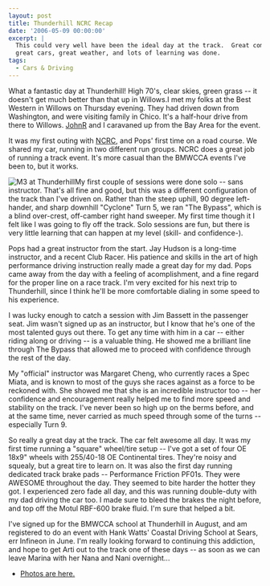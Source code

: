 ```yaml
---
layout: post
title: Thunderhill NCRC Recap
date: '2006-05-09 00:00:00'
excerpt: |
  This could very well have been the ideal day at the track.  Great company,
  great cars, great weather, and lots of learning was done.
tags:
  - Cars & Driving
---
```


What a fantastic day at Thunderhill! High 70's, clear skies, green grass -- it doesn't get much better than that up in Willows.I met my folks at the Best Western in Willows on Thursday evening. They had driven down from Washington, and were visiting family in Chico. It's a half-hour drive from there to Willows. [JohnR](http://johnr.com/) and I caravaned up from the Bay Area for the event.

It was my first outing with [NCRC](http://ncracing.com/), and Pops' first time on a road course. We shared my car, running in two different run groups. NCRC does a great job of running a track event. It's more casual than the BMWCCA events I've been to, but it works.

![M3 at Thunderhill](https://photos.steinkamp.us/photo/2006-05-05_thill/MF1A8676.JPG?size=1600x1600)My first couple of sessions were done solo -- sans instructor. That's all fine and good, but this was a different configuration of the track than I've driven on. Rather than the steep uphill, 90 degree left-hander, and sharp downhill "Cyclone" Turn 5, we ran "The Bypass", which is a blind over-crest, off-camber right hand sweeper. My first time though it I felt like I was going to fly off the track. Solo sessions are fun, but there is very little learning that can happen at my level (skill- and confidence-).

Pops had a great instructor from the start. Jay Hudson is a long-time instructor, and a recent Club Racer. His patience and skills in the art of high performance driving instruction really made a great day for my dad. Pops came away from the day with a feeling of acomplishment, and a fine regard for the proper line on a race track. I'm very excited for his next trip to Thunderhill, since I think he'll be more comfortable dialing in some speed to his experience.

I was lucky enough to catch a session with Jim Bassett in the passenger seat. Jim wasn't signed up as an instructor, but I know that he's one of the most talented guys out there. To get any time with him in a car -- either riding along or driving -- is a valuable thing. He showed me a brilliant line through The Bypass that allowed me to proceed with confidence through the rest of the day.

My "official" instructor was Margaret Cheng, who currently races a Spec Miata, and is known to most of the guys she races against as a force to be reckoned with. She showed me that she is an incredible instructor too -- her confidence and encouragement really helped me to find more speed and stability on the track. I've never been so high up on the berms before, and at the same time, never carried as much speed through some of the turns -- especially Turn 9.

So really a great day at the track. The car felt awesome all day. It was my first time running a "square" wheel/tire setup -- I've got a set of four OE 18x9" wheels with 255/40-18 OE Continental tires. They're noisy and squealy, but a great tire to learn on. It was also the first day running dedicated track brake pads -- Performance Friction PF01s. They were AWESOME throughout the day. They seemed to bite harder the hotter they got. I experienced zero fade all day, and this was running double-duty with my dad driving the car too. I made sure to bleed the brakes the night before, and top off the Motul RBF-600 brake fluid. I'm sure that helped a bit.

I've signed up for the BMWCCA school at Thunderhill in August, and am registered to do an event with Hank Watts' Coastal Driving School at Sears, err Infineon in June. I'm really looking forward to continuing this addiction, and hope to get Arti out to the track one of these days -- as soon as we can leave Marina with her Nana and Nani overnight...

- [Photos are here.](https://photos.steinkamp.us/2006-05-05_thill)
